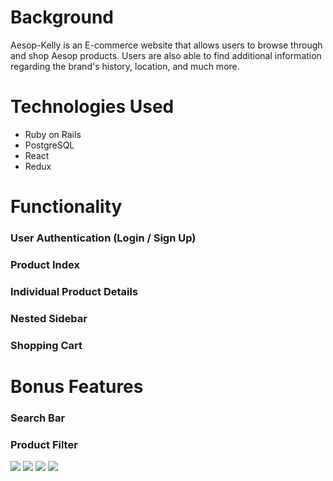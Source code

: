 # Background

Aesop-Kelly is an E-commerce website that allows users to browse through and shop Aesop products. Users are also able to find additional information regarding the brand's history, location, and much more. 

# Technologies Used
* Ruby on Rails
* PostgreSQL
* React
* Redux

# Functionality

### User Authentication (Login / Sign Up)

### Product Index

### Individual Product Details

### Nested Sidebar

### Shopping Cart

# Bonus Features

### Search Bar

### Product Filter


![](https://github.com/kellyk525/Aesop/blob/master/app/assets/images/gif-two.gif)
![](https://github.com/kellyk525/Aesop/blob/master/app/assets/images/gif-three.gif)
![](https://github.com/kellyk525/Aesop/blob/master/app/assets/images/gif-four.gif)
![](https://github.com/kellyk525/Aesop/blob/master/app/assets/images/filter.gif)
